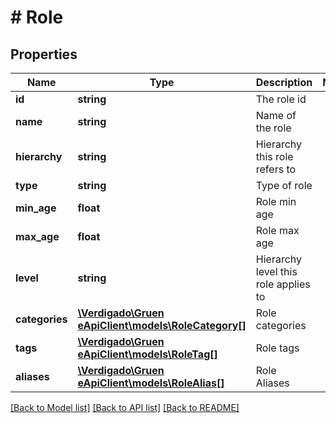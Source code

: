 # # Role

## Properties

Name | Type | Description | Notes
------------ | ------------- | ------------- | -------------
**id** | **string** | The role id |
**name** | **string** | Name of the role |
**hierarchy** | **string** | Hierarchy this role refers to |
**type** | **string** | Type of role |
**min_age** | **float** | Role min age |
**max_age** | **float** | Role max age |
**level** | **string** | Hierarchy level this role applies to |
**categories** | [**\Verdigado\Gruen eApiClient\models\RoleCategory[]**](RoleCategory.md) | Role categories |
**tags** | [**\Verdigado\Gruen eApiClient\models\RoleTag[]**](RoleTag.md) | Role tags |
**aliases** | [**\Verdigado\Gruen eApiClient\models\RoleAlias[]**](RoleAlias.md) | Role Aliases |

[[Back to Model list]](../../README.md#models) [[Back to API list]](../../README.md#endpoints) [[Back to README]](../../README.md)
